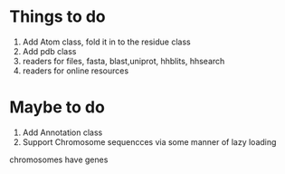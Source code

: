 # Things to do

1. Add Atom class, fold it in to the residue class
2. Add pdb class
3. readers for files, fasta, blast,uniprot, hhblits, hhsearch
4. readers for online resources

# Maybe to do
1. Add Annotation class
2. Support Chromosome sequencces via some manner of lazy loading

chromosomes have genes
